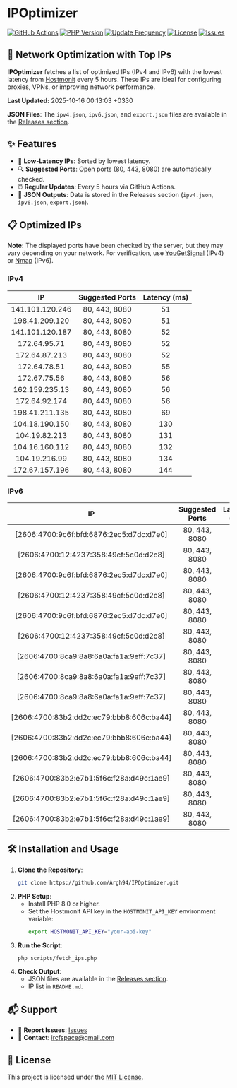 # IPOptimizer

[![GitHub Actions](https://github.com/Argh94/IPOptimizer/workflows/IPOptimizer/badge.svg)](https://github.com/Argh94/IPOptimizer/actions)
[![PHP Version](https://img.shields.io/badge/PHP-8.0-blue)](https://www.php.net)
[![Update Frequency](https://img.shields.io/badge/Updates-Every%205%20Hours-green)](https://github.com/Argh94/IPOptimizer)
[![License](https://img.shields.io/badge/License-MIT-yellow)](https://opensource.org/licenses/MIT)
[![Issues](https://img.shields.io/github/issues/Argh94/IPOptimizer)](https://github.com/Argh94/IPOptimizer/issues)

## 🚀 Network Optimization with Top IPs

**IPOptimizer** fetches a list of optimized IPs (IPv4 and IPv6) with the lowest latency from [Hostmonit](https://hostmonit.com/) every 5 hours. These IPs are ideal for configuring proxies, VPNs, or improving network performance.

**Last Updated:** 2025-10-16 00:13:03 +0330

**JSON Files**: The `ipv4.json`, `ipv6.json`, and `export.json` files are available in the [Releases section](https://github.com/Argh94/IPOptimizer/releases).

## ✨ Features
- 📡 **Low-Latency IPs**: Sorted by lowest latency.
- 🔍 **Suggested Ports**: Open ports (80, 443, 8080) are automatically checked.
- ⏰ **Regular Updates**: Every 5 hours via GitHub Actions.
- 📄 **JSON Outputs**: Data is stored in the Releases section (`ipv4.json`, `ipv6.json`, `export.json`).

## 📋 Optimized IPs

**Note:** The displayed ports have been checked by the server, but they may vary depending on your network. For verification, use [YouGetSignal](https://www.yougetsignal.com/tools/open-ports/) (IPv4) or [Nmap](https://nmap.org/) (IPv6).

### IPv4
| IP | Suggested Ports | Latency (ms) |
|:---:|:---------------:|:------------:|
| 141.101.120.246 | 80, 443, 8080 | 51 |
| 198.41.209.120 | 80, 443, 8080 | 51 |
| 141.101.120.187 | 80, 443, 8080 | 52 |
| 172.64.95.71 | 80, 443, 8080 | 52 |
| 172.64.87.213 | 80, 443, 8080 | 52 |
| 172.64.78.51 | 80, 443, 8080 | 55 |
| 172.67.75.56 | 80, 443, 8080 | 56 |
| 162.159.235.13 | 80, 443, 8080 | 56 |
| 172.64.92.174 | 80, 443, 8080 | 56 |
| 198.41.211.135 | 80, 443, 8080 | 69 |
| 104.18.190.150 | 80, 443, 8080 | 130 |
| 104.19.82.213 | 80, 443, 8080 | 131 |
| 104.16.160.112 | 80, 443, 8080 | 132 |
| 104.19.216.99 | 80, 443, 8080 | 134 |
| 172.67.157.196 | 80, 443, 8080 | 144 |

### IPv6
| IP | Suggested Ports | Latency (ms) |
|:---:|:---------------:|:------------:|
| [2606:4700:9c6f:bfd:6876:2ec5:d7dc:d7e0] | 80, 443, 8080 | 3 |
| [2606:4700:12:4237:358:49cf:5c0d:d2c8] | 80, 443, 8080 | 3 |
| [2606:4700:9c6f:bfd:6876:2ec5:d7dc:d7e0] | 80, 443, 8080 | 3 |
| [2606:4700:12:4237:358:49cf:5c0d:d2c8] | 80, 443, 8080 | 3 |
| [2606:4700:9c6f:bfd:6876:2ec5:d7dc:d7e0] | 80, 443, 8080 | 3 |
| [2606:4700:12:4237:358:49cf:5c0d:d2c8] | 80, 443, 8080 | 3 |
| [2606:4700:8ca9:8a8:6a0a:fa1a:9eff:7c37] | 80, 443, 8080 | 4 |
| [2606:4700:8ca9:8a8:6a0a:fa1a:9eff:7c37] | 80, 443, 8080 | 4 |
| [2606:4700:8ca9:8a8:6a0a:fa1a:9eff:7c37] | 80, 443, 8080 | 4 |
| [2606:4700:83b2:dd2c:ec79:bbb8:606c:ba44] | 80, 443, 8080 | 146 |
| [2606:4700:83b2:dd2c:ec79:bbb8:606c:ba44] | 80, 443, 8080 | 146 |
| [2606:4700:83b2:dd2c:ec79:bbb8:606c:ba44] | 80, 443, 8080 | 146 |
| [2606:4700:83b2:e7b1:5f6c:f28a:d49c:1ae9] | 80, 443, 8080 | 155 |
| [2606:4700:83b2:e7b1:5f6c:f28a:d49c:1ae9] | 80, 443, 8080 | 155 |
| [2606:4700:83b2:e7b1:5f6c:f28a:d49c:1ae9] | 80, 443, 8080 | 155 |

## 🛠️ Installation and Usage
1. **Clone the Repository**:
   ```bash
   git clone https://github.com/Argh94/IPOptimizer.git
   ```
2. **PHP Setup**:
   - Install PHP 8.0 or higher.
   - Set the Hostmonit API key in the `HOSTMONIT_API_KEY` environment variable:
     ```bash
     export HOSTMONIT_API_KEY="your-api-key"
     ```
3. **Run the Script**:
   ```bash
   php scripts/fetch_ips.php
   ```
4. **Check Output**:
   - JSON files are available in the [Releases section](https://github.com/Argh94/IPOptimizer/releases).
   - IP list in `README.md`.

## 📬 Support
- 🐛 **Report Issues**: [Issues](https://github.com/Argh94/IPOptimizer/issues)
- 📧 **Contact**: [ircfspace@gmail.com](mailto:ircfspace@gmail.com)

## 📄 License
This project is licensed under the [MIT License](https://github.com/Argh94/HandWave/blob/main/LICENCE).
